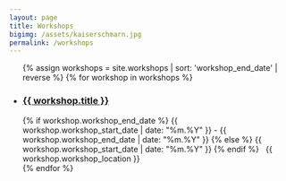 ```yaml
---
layout: page
title: Workshops
bigimg: /assets/kaiserschmarn.jpg
permalink: /workshops
---
```


<ul class="fa-ul">
{% assign workshops = site.workshops | sort: 'workshop_end_date' | reverse %}
{% for workshop in workshops %}
  <li>
    <h3><i class="fa-li fa fa-graduation-cap"></i><a href="{{ workshop.url }}">{{ workshop.title }}</a></h3>
    {% if workshop.workshop_end_date %}
      <i class="fa fa-calendar"></i> {{ workshop.workshop_start_date | date: "%m.%Y" }}
      - {{ workshop.workshop_end_date | date: "%m.%Y" }}
    {% else %}
      <i class="fa fa-calendar"></i> {{ workshop.workshop_start_date | date: "%m.%Y" }}
    {% endif %}
          &nbsp;
          <i class="fa fa-map-marker"></i> {{ workshop.workshop_location }}
  </li>
{% endfor %}
</ul>
